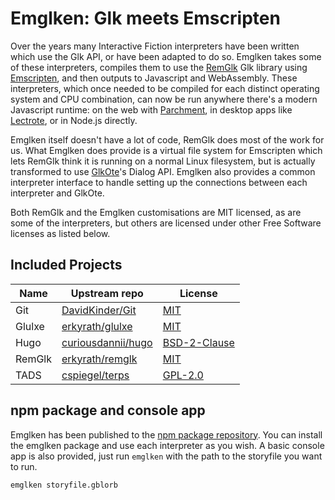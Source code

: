 Emglken: Glk meets Emscripten
=============================

Over the years many Interactive Fiction interpreters have been written which use the Glk API, or have been adapted to do so. Emglken takes some of these interpreters, compiles them to use the [RemGlk](https://github.com/erkyrath/remglk) Glk library using [Emscripten](https://emscripten.org/), and then outputs to Javascript and WebAssembly. These interpreters, which once needed to be compiled for each distinct operating system and CPU combination, can now be run anywhere there's a modern Javascript runtime: on the web with [Parchment](https://github.com/curiousdannii/parchment), in desktop apps like [Lectrote](https://github.com/erkyrath/lectrote), or in Node.js directly.

Emglken itself doesn't have a lot of code, RemGlk does most of the work for us. What Emglken does provide is a virtual file system for Emscripten which lets RemGlk think it is running on a normal Linux filesystem, but is actually transformed to use [GlkOte](https://github.com/erkyrath/glkote)'s Dialog API. Emglken also provides a common interpreter interface to handle setting up the connections between each interpreter and GlkOte.

Both RemGlk and the Emglken customisations are MIT licensed, as are some of the interpreters, but others are licensed under other Free Software licenses as listed below.

Included Projects
-----------------

Name   | Upstream repo | License
------ | ------------- | -------
Git    | [DavidKinder/Git](https://github.com/DavidKinder/Git) | [MIT](https://github.com/DavidKinder/Git/blob/master/README.txt)
Glulxe | [erkyrath/glulxe](https://github.com/erkyrath/glulxe) | [MIT](https://github.com/erkyrath/glulxe/blob/master/LICENSE)
Hugo   | [curiousdannii/hugo](https://github.com/curiousdannii/hugo) | [BSD-2-Clause](https://github.com/curiousdannii/hugo/blob/master/LICENSE.txt)
RemGlk | [erkyrath/remglk](https://github.com/erkyrath/remglk) | [MIT](https://github.com/erkyrath/remglk/blob/master/LICENSE)
TADS   | [cspiegel/terps](https://github.com/cspiegel/terps) | [GPL-2.0](https://github.com/cspiegel/terps/blob/master/tads/COPYING)

npm package and console app
---------------------------

Emglken has been published to the [npm package repository](https://www.npmjs.com/package/emglken). You can install the emglken package and use each interpreter as you wish. A basic console app is also provided, just run `emglken` with the path to the storyfile you want to run.

```
emglken storyfile.gblorb
```